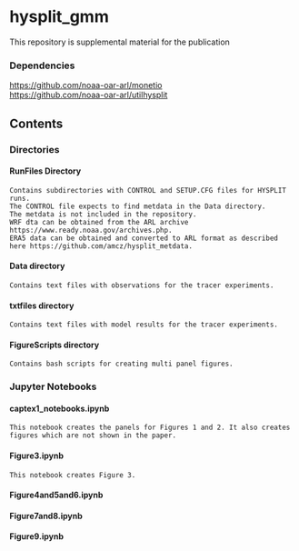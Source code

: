 # hysplit_gmm
This repository is supplemental material for the publication

### Dependencies
https://github.com/noaa-oar-arl/monetio  
https://github.com/noaa-oar-arl/utilhysplit  

## Contents
### Directories
#### RunFiles Directory
    Contains subdirectories with CONTROL and SETUP.CFG files for HYSPLIT runs.  
    The CONTROL file expects to find metdata in the Data directory.  
    The metdata is not included in the repository.  
    WRF dta can be obtained from the ARL archive https://www.ready.noaa.gov/archives.php.
    ERA5 data can be obtained and converted to ARL format as described here https://github.com/amcz/hysplit_metdata.

#### Data directory
    Contains text files with observations for the tracer experiments.  

#### txtfiles directory
    Contains text files with model results for the tracer experiments.

#### FigureScripts directory
    Contains bash scripts for creating multi panel figures.

### Jupyter Notebooks

#### captex1_notebooks.ipynb
    This notebook creates the panels for Figures 1 and 2. It also creates figures which are not shown in the paper.
#### Figure3.ipynb  
    This notebook creates Figure 3.
#### Figure4and5and6.ipynb
#### Figure7and8.ipynb
#### Figure9.ipynb
